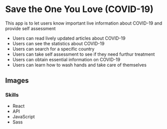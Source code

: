 # Save the One You Love (COVID-19)

This app is to let users know important live information about COVID-19 and provide self assessment

* Users can read lively updated articles about COVID-19
* Users can see the statistics about COVID-19
* Users can search for a specific country
* Users can take self assessment to see if they need furthur treatment
* Users can obtain essential information on COVID-19
* Users can learn how to wash hands and take care of themselves

## Images

### Skills
* React
* API
* JavaScript
* Sass